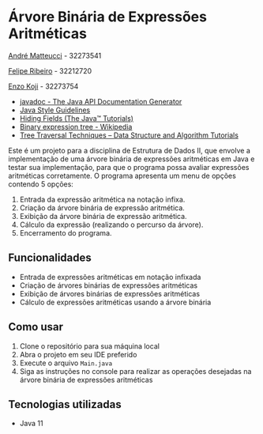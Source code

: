 # Árvore Binária de Expressões Aritméticas

[André Matteucci](https://github.com/hashaski) - 32273541

[Felipe Ribeiro](https://github.com/exh-Auster) - 32212720

[Enzo Koji](https://github.com/Koji22) - 32273754

 * <a href="https://docs.oracle.com/javase/7/docs/technotes/tools/windows/javadoc.html#see">javadoc - The Java API Documentation Generator</a>
 * <a href="https://www.cs.swarthmore.edu/~newhall/unixhelp/javacodestyle.html">Java Style Guidelines</a>
 * <a href="https://docs.oracle.com/javase/tutorial/java/IandI/hidevariables.html">Hiding Fields (The Java™ Tutorials)</a>
 * <a href="https://en.wikipedia.org/wiki/Binary_expression_tree">Binary expression tree - Wikipedia</a>
 * <a href="https://www.geeksforgeeks.org/tree-traversals-inorder-preorder-and-postorder/">Tree Traversal Techniques – Data Structure and Algorithm Tutorials</a>

Este é um projeto para a disciplina de Estrutura de Dados II, que envolve a implementação de uma árvore binária de expressões aritméticas em Java e testar sua implementação, para que o programa possa avaliar expressões aritméticas corretamente. O programa apresenta um menu de opções contendo 5 opções:

1. Entrada da expressão aritmética na notação infixa.
2. Criação da árvore binária de expressão aritmética.
3. Exibição da árvore binária de expressão aritmética.
4. Cálculo da expressão (realizando o percurso da árvore).
5. Encerramento do programa.

## Funcionalidades

- Entrada de expressões aritméticas em notação infixada
- Criação de árvores binárias de expressões aritméticas
- Exibição de árvores binárias de expressões aritméticas
- Cálculo de expressões aritméticas usando a árvore binária

## Como usar

1. Clone o repositório para sua máquina local
2. Abra o projeto em seu IDE preferido
3. Execute o arquivo `Main.java`
4. Siga as instruções no console para realizar as operações desejadas na árvore binária de expressões aritméticas

## Tecnologias utilizadas

* Java 11
